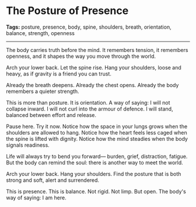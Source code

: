 # The Posture of Presence

**Tags:** posture, presence, body, spine, shoulders, breath, orientation, balance, strength, openness

---

The body carries truth before the mind.
It remembers tension,
it remembers openness,
and it shapes the way you move through the world.

Arch your lower back.
Let the spine rise.
Hang your shoulders,
loose and heavy,
as if gravity is a friend you can trust.

Already the breath deepens.
Already the chest opens.
Already the body remembers a quieter strength.

This is more than posture.
It is orientation.
A way of saying: I will not collapse inward.
I will not curl into the armour of defence.
I will stand,
balanced between effort and release.

Pause here.
Try it now.
Notice how the space in your lungs grows
when the shoulders are allowed to hang.
Notice how the heart feels less caged
when the spine is lifted with dignity.
Notice how the mind steadies
when the body signals readiness.

Life will always try to bend you forward—
burden, grief, distraction, fatigue.
But the body can remind the soul:
there is another way to meet the world.

Arch your lower back.
Hang your shoulders.
Find the posture that is both strong and soft,
alert and surrendered.

This is presence.
This is balance.
Not rigid.
Not limp.
But open.
The body's way of saying: I am here.
